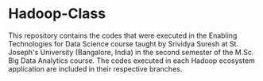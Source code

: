 # Hadoop-Class
This repository contains the codes that were executed in the Enabling Technologies for Data Science course taught by Srividya Suresh at St. Joseph's University (Bangalore, India) in the second semester of the M.Sc. Big Data Analytics course. The codes executed in each Hadoop ecosystem application are included in their respective branches.
